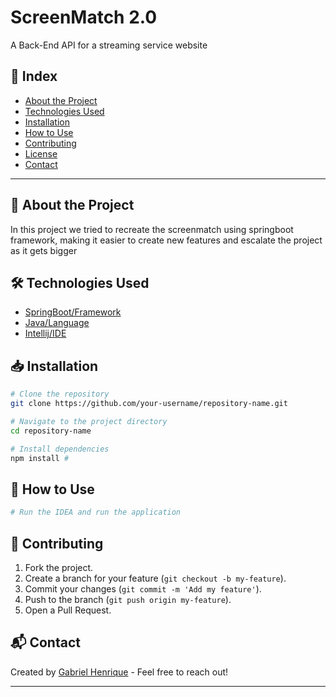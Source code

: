 # ScreenMatch 2.0

A Back-End API for a streaming service website

## 📌 Index

- [About the Project](#-about-the-project)
- [Technologies Used](#-technologies-used)
- [Installation](#-installation)
- [How to Use](#-how-to-use)
- [Contributing](#-contributing)
- [License](#-license)
- [Contact](#-contact)

---

## 🚀 About the Project

In this project we tried to recreate the screenmatch using springboot framework, making it easier to create new features and escalate the project as it gets bigger

## 🛠 Technologies Used

- [SpringBoot/Framework](https://spring.io/projects/spring-boot)
- [Java/Language](https://www.java.com/pt-BR/)
- [Intellij/IDE](https://www.jetbrains.com/pt-br/idea/)

## 📥 Installation

```bash
# Clone the repository
git clone https://github.com/your-username/repository-name.git

# Navigate to the project directory
cd repository-name

# Install dependencies 
npm install #
```

## 🚀 How to Use

```bash
# Run the IDEA and run the application

```

## 🤝 Contributing

1. Fork the project.
2. Create a branch for your feature (`git checkout -b my-feature`).
3. Commit your changes (`git commit -m 'Add my feature'`).
4. Push to the branch (`git push origin my-feature`).
5. Open a Pull Request.

## 📬 Contact

Created by [Gabriel Henrique](https://github.com/GabrielCNovaesDev) - Feel free to reach out!

---


